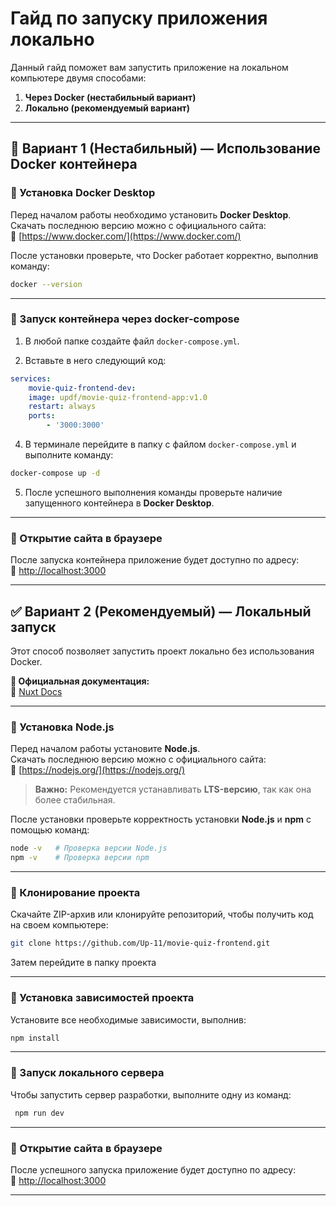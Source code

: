 # Гайд по запуску приложения локально

Данный гайд поможет вам запустить приложение на локальном компьютере двумя способами:

1. **Через Docker (нестабильный вариант)**
2. **Локально (рекомендуемый вариант)**

---

## 🚀 Вариант 1 (Нестабильный) — Использование Docker контейнера

### 🔹 Установка Docker Desktop

Перед началом работы необходимо установить **Docker Desktop**.  
Скачать последнюю версию можно с официального сайта:  
🔗 [https://www.docker.com/](https://www.docker.com/)

После установки проверьте, что Docker работает корректно, выполнив команду:

```bash
docker --version
```
---

### 🔹 Запуск контейнера через docker-compose

1. В любой папке создайте файл `docker-compose.yml`.
    
2. Вставьте в него следующий код:
``` yaml
services:  
	movie-quiz-frontend-dev:     
	image: updf/movie-quiz-frontend-app:v1.0     
	restart: always    
	ports:       
		- '3000:3000'
```    
  
    
    
4. В терминале перейдите в папку с файлом `docker-compose.yml` и выполните команду:
    
```bash
docker-compose up -d
```
    
5. После успешного выполнения команды проверьте наличие запущенного контейнера в **Docker Desktop**.
---

### 🔹 Открытие сайта в браузере

После запуска контейнера приложение будет доступно по адресу:  
🔗 [http://localhost:3000](http://localhost:3000)

---

## ✅ Вариант 2 (Рекомендуемый) — Локальный запуск

Этот способ позволяет запустить проект локально без использования Docker.

**📖 Официальная документация:**  
🔗 [Nuxt Docs](https://nuxt.com/docs/getting-started/introduction)

---

### 🔹 Установка Node.js

Перед началом работы установите **Node.js**.  
Скачать последнюю версию можно с официального сайта:  
🔗 [https://nodejs.org/](https://nodejs.org/)

> **Важно:** Рекомендуется устанавливать **LTS-версию**, так как она более стабильная.

После установки проверьте корректность установки **Node.js** и **npm** с помощью команд:

```bash
node -v   # Проверка версии Node.js 
npm -v    # Проверка версии npm
```
---

### 🔹 Клонирование проекта

Скачайте ZIP-архив или клонируйте репозиторий, чтобы получить код на своем компьютере:


```bash
git clone https://github.com/Up-11/movie-quiz-frontend.git
```

Затем перейдите в папку проекта

---

### 🔹 Установка зависимостей проекта

Установите все необходимые зависимости, выполнив:


```bash
npm install
```

---

### 🔹 Запуск локального сервера

Чтобы запустить сервер разработки, выполните одну из команд:

```bash
 npm run dev 
```

---

### 🔹 Открытие сайта в браузере

После успешного запуска приложение будет доступно по адресу:  
🔗 [http://localhost:3000](http://localhost:3000)

---

